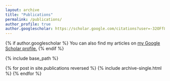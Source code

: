 ```yaml
---
layout: archive
title: "Publications"
permalink: /publications/
author_profile: true
author.googlescholar: https://scholar.google.com/citations?user=-32OFf8AAAAJ&hl=en
---
```


{% if author.googlescholar %}
  You can also find my articles on <u><a href="{{author.googlescholar}}">my Google Scholar profile</a>.</u>
{% endif %}

{% include base_path %}

{% for post in site.publications reversed %}
  {% include archive-single.html %}
{% endfor %}
